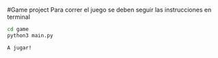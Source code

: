#Game project
Para correr el juego se deben seguir las instrucciones en terminal

```sh
cd game
python3 main.py

A jugar!